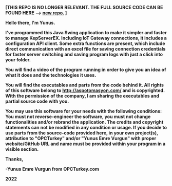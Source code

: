 <b>[THIS REPO IS NO LONGER RELEVANT. THE FULL SOURCE CODE CAN BE FOUND HERE --> [new repo.](https://github.com/yunusemrejr/KepServerExDesktopClient) ]<b>


Hello there,
I'm Yunus.

I've programmed this Java Swing application to make it simpler and faster to manage KepServerEX. Including IoT Gateway connections, it includes a configuration API client. Some extra functions are present, which include direct communication with an excel file for saving connection credentials for faster server switching and saving program logs with just a click into your folder.

You will find a video of the program running in order to give you an idea of what it does and the technologies it uses.

You will find the executables and parts from the code behind it. All rights of this software belong to http://aspotomasyon.com/ and is copyrighted. With the permission of the company, I am sharing the executables and partial source code with you. 

You may use this software for your needs with the following conditions: You must not reverse-engineer the software, you must not change functionalities and/or rebrand the application. The credits and copyright statements can not be modified in any condition or usage. If you decide to use parts from the source-code provided here, in your own project(s), attribution to "OPCTurkey" and/or "Yunus Emre Vurgun" with proper website/GitHub URL and name must be provided within your program in a visible section.


Thanks,

-Yunus Emre Vurgun from OPCTurkey.com

2022
